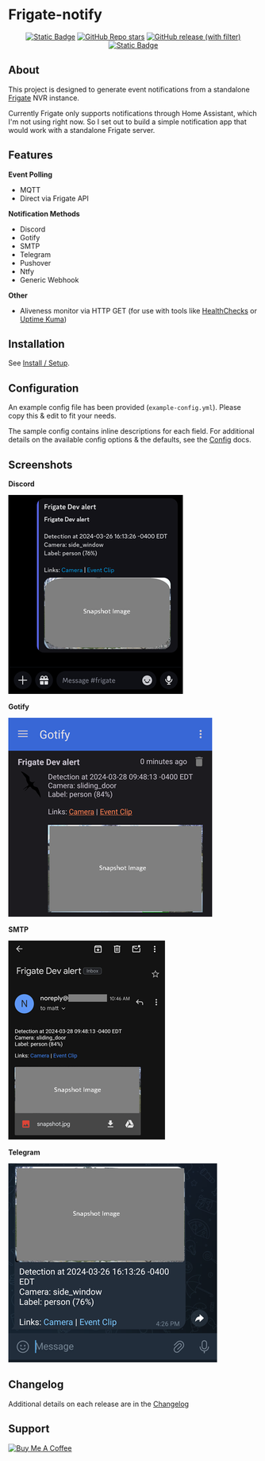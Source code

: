 # Frigate-notify

<div align="center">

[![Static Badge](https://img.shields.io/badge/Project-Documentation-blue)](https://frigate-notify.0x2142.com) [![GitHub Repo stars](https://img.shields.io/github/stars/0x2142/frigate-notify)]() [![GitHub release (with filter)](https://img.shields.io/github/v/release/0x2142/frigate-notify)](https://github.com/0x2142/frigate-notify/releases) [![Static Badge](https://img.shields.io/badge/Docker-latest-blue)](https://github.com/0x2142/frigate-notify/pkgs/container/frigate-notify)

</div>

## About

This project is designed to generate event notifications from a standalone [Frigate](https://github.com/blakeblackshear/frigate) NVR instance.

Currently Frigate only supports notifications through Home Assistant, which I'm not using right now. So I set out to build a simple notification app that would work with a standalone Frigate server.

## Features

**Event Polling**
- MQTT
- Direct via Frigate API

**Notification Methods**
- Discord
- Gotify
- SMTP
- Telegram
- Pushover
- Ntfy
- Generic Webhook

**Other**
- Aliveness monitor via HTTP GET (for use with tools like [HealthChecks](https://github.com/healthchecks/healthchecks) or [Uptime Kuma](https://github.com/louislam/uptime-kuma))


## Installation

See [Install / Setup](https://frigate-notify.0x2142.com/install/).

## Configuration

An example config file has been provided (`example-config.yml`). Please copy this & edit to fit your needs.

The sample config contains inline descriptions for each field. For additional details on the available config options & the defaults, see the [Config](https://frigate-notify.0x2142.com/config/) docs.

## Screenshots

**Discord**

![Discord](/screenshots/discord.png)

**Gotify**

![Gotify](/screenshots/gotify.png)

**SMTP**

![SMTP](/screenshots/smtp.png)

**Telegram**

![Telegram](/screenshots/telegram.png)

## Changelog

Additional details on each release are in the [Changelog](https://frigate-notify.0x2142.com/changelog/)

## Support

<a href="https://www.buymeacoffee.com/0x2142" target="_blank"><img src="https://cdn.buymeacoffee.com/buttons/default-blue.png" alt="Buy Me A Coffee" height="41" width="174"></a>
